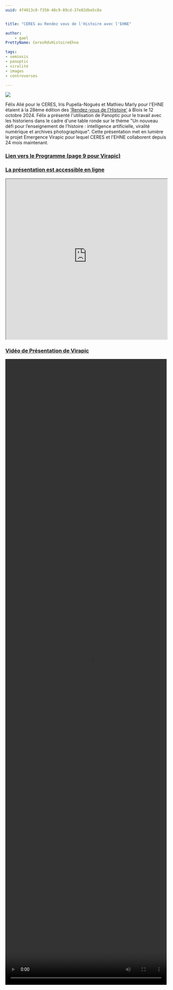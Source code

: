 ```yaml
---
uuid: 4f4013c8-f350-48c9-89cd-37e02dbe5c8a


title: "CERES au Rendez vous de l'Histoire avec l'EHNE"

author:
    - gael
PrettyName: CeresRdvHistoireEhne 

tags:
- semiosis
- panoptic
- viralité
- images
- controverses

---
```


![](Blois.webp)

Félix Alié pour le CERES, Iris Pupella-Noguès et Mathieu Marly pour l'EHNE étaient à la 28ème édition des ['Rendez-vous de l'Histoire'](https://rdv-histoire.com/) à Blois le 12 octobre 2024.
Félix a présenté l'utilisation de Panoptic pour le travail avec les historiens dans le cadre d'une table ronde sur le thème "Un nouveau défi pour l’enseignement de l’histoire : intelligence artificielle, viralité numérique et archives photographique". Cette présentation met en lumière le projet Emergence Virapic pour lequel CERES et l'EHNE collaborent depuis 24 mois maintenant.


### [Lien vers le Programme (page 9 pour Virapic)](https://rdv-histoire.com/sites/rdvhistoire/files/2024-10/Prog_chrono.pdf)

### [La présentation est accessible en ligne](Blois_sans_soif.pdf)
<iframe src="https://ceres.sorbonne-universite.fr/693705a33b04fafa49e1dbc38618cbf7/Blois_sans_soif.pdf" type="application/pdf" width="100%" height="500px">
    <p>Vous pouvez <a href="Blois_sans_soif.pdf">télécharger le PDF</a>.</p>
</iframe>

### [Vidéo de Présentation de Virapic](https://dropsu.sorbonne-universite.fr/s/9xxHWPPqNk9GXHc)
<video width="100%" height="50%" controls>
     <source src="https://dropsu.sorbonne-universite.fr/s/9xxHWPPqNk9GXHc/download/VIRAPIC%20V6_1.mp4" type="video/mp4">
      Votre navigateur ne supporte pas les vidéos HTML5, vous pouvez cependant télécharger la vidéo à partir du lien suivant: [Télécharger la vidéo](https://dropsu.sorbonne-universite.fr/s/9xxHWPPqNk9GXHc/download/VIRAPIC%20V6_1.mp4)
</video>
